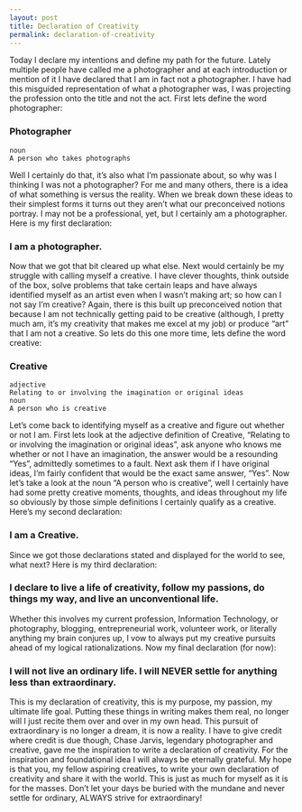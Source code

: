 ```yaml
---
layout: post
title: Declaration of Creativity
permalink: declaration-of-creativity
---
```


Today I declare my intentions and define my path for the future. Lately multiple people have called me a photographer and at each introduction or mention of it I have declared that I am in fact not a photographer. I have had this misguided representation of what a photographer was, I was projecting the profession onto the title and not the act. First lets define the word photographer:

### Photographer
	noun
	A person who takes photographs

Well I certainly do that, it’s also what I’m passionate about, so why was I thinking I was not a photographer? For me and many others, there is a idea of what something is versus the reality. When we break down these ideas to their simplest forms it turns out they aren’t what our preconceived notions portray. I may not be a professional, yet, but I certainly am a photographer. Here is my first declaration:

### I am a photographer.

Now that we got that bit cleared up what else. Next would certainly be my struggle with calling myself a creative. I have clever thoughts, think outside of the box, solve problems that take certain leaps and have always identified myself as an artist even when I wasn’t making art; so how can I not say I’m creative? Again, there is this built up preconceived notion that because I am not technically getting paid to be creative (although, I pretty much am, it’s my creativity that makes me excel at my job) or produce “art” that I am not a creative. So lets do this one more time, lets define the word creative:

### Creative
	adjective
	Relating to or involving the imagination or original ideas
	noun
	A person who is creative

Let’s come back to identifying myself as a creative and figure out whether or not I am. First lets look at the adjective definition of Creative, “Relating to or involving the imagination or original ideas”, ask anyone who knows me whether or not I have an imagination, the answer would be a resounding “Yes”, admittedly sometimes to a fault. Next ask them if I have original ideas, I’m fairly confident that would be the exact same answer, “Yes”. Now let’s take a look at the noun “A person who is creative”, well I certainly have had some pretty creative moments, thoughts, and ideas throughout my life so obviously by those simple definitions I certainly qualify as a creative. Here’s my second declaration:

### I am a Creative.

Since we got those declarations stated and displayed for the world to see, what next? Here is my third declaration:

### I declare to live a life of creativity, follow my passions, do things my way, and live an unconventional life.

Whether this involves my current profession, Information Technology, or photography, blogging, entrepreneurial work, volunteer work, or literally anything my brain conjures up, I vow to always put my creative pursuits ahead of my logical rationalizations. Now my final declaration (for now):

### I will not live an ordinary life. I will NEVER settle for anything less than extraordinary.

This is my declaration of creativity, this is my purpose, my passion, my ultimate life goal. Putting these things in writing makes them real, no longer will I just recite them over and over in my own head. This pursuit of extraordinary is no longer a dream, it is now a reality. I have to give credit where credit is due though, Chase Jarvis, legendary photographer and creative, gave me the inspiration to write a declaration of creativity. For the inspiration and foundational idea I will always be eternally grateful. My hope is that you, my fellow aspiring creatives, to write your own declaration of creativity and share it with the world. This is just as much for myself as it is for the masses. Don’t let your days be buried with the mundane and never settle for ordinary, ALWAYS strive for extraordinary!

